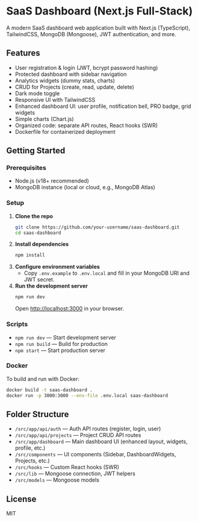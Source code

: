 # SaaS Dashboard (Next.js Full-Stack)

A modern SaaS dashboard web application built with Next.js (TypeScript), TailwindCSS, MongoDB (Mongoose), JWT authentication, and more.

## Features
- User registration & login (JWT, bcrypt password hashing)
- Protected dashboard with sidebar navigation
- Analytics widgets (dummy stats, charts)
- CRUD for Projects (create, read, update, delete)
- Dark mode toggle
- Responsive UI with TailwindCSS
- Enhanced dashboard UI: user profile, notification bell, PRO badge, grid widgets
- Simple charts (Chart.js)
- Organized code: separate API routes, React hooks (SWR)
- Dockerfile for containerized deployment

## Getting Started

### Prerequisites
- Node.js (v18+ recommended)
- MongoDB instance (local or cloud, e.g., MongoDB Atlas)

### Setup
1. **Clone the repo**
   ```sh
   git clone https://github.com/your-username/saas-dashboard.git
   cd saas-dashboard
   ```
2. **Install dependencies**
   ```sh
   npm install
   ```
3. **Configure environment variables**
   - Copy `.env.example` to `.env.local` and fill in your MongoDB URI and JWT secret.
4. **Run the development server**
   ```sh
   npm run dev
   ```
   Open [http://localhost:3000](http://localhost:3000) in your browser.

### Scripts
- `npm run dev` — Start development server
- `npm run build` — Build for production
- `npm start` — Start production server

### Docker
To build and run with Docker:
```sh
docker build -t saas-dashboard .
docker run -p 3000:3000 --env-file .env.local saas-dashboard
```

## Folder Structure
- `/src/app/api/auth` — Auth API routes (register, login, user)
- `/src/app/api/projects` — Project CRUD API routes
- `/src/app/dashboard` — Main dashboard UI (enhanced layout, widgets, profile, etc.)
- `/src/components` — UI components (Sidebar, DashboardWidgets, Projects, etc.)
- `/src/hooks` — Custom React hooks (SWR)
- `/src/lib` — Mongoose connection, JWT helpers
- `/src/models` — Mongoose models

## License
MIT
